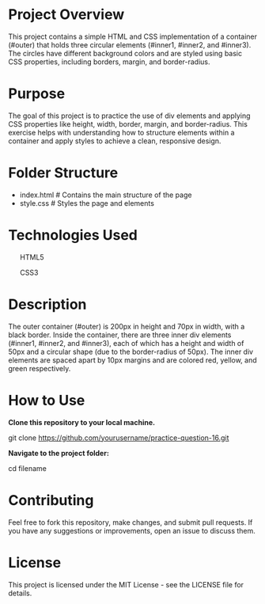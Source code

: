 # Project Overview

This project contains a simple HTML and CSS implementation of a container (#outer) that holds three circular elements (#inner1, #inner2, and #inner3). The circles have different background colors and are styled using basic CSS properties, including borders, margin, and border-radius.

# Purpose 

The goal of this project is to practice the use of div elements and applying CSS properties like height, width, border, margin, and border-radius. This exercise helps with understanding how to structure elements within a container and apply styles to achieve a clean, responsive design.

# Folder Structure

- index.html           # Contains the main structure of the page
- style.css            # Styles the page and elements
  
# Technologies Used

<ul>HTML5</ul>
<ul>CSS3</ul>

# Description

The outer container (#outer) is 200px in height and 70px in width, with a black border.
Inside the container, there are three inner div elements (#inner1, #inner2, and #inner3), each of which has a height and width of 50px and a circular shape (due to the border-radius of 50px).
The inner div elements are spaced apart by 10px margins and are colored red, yellow, and green respectively.

# How to Use

**Clone this repository to your local machine.**

git clone https://github.com/yourusername/practice-question-16.git

**Navigate to the project folder:**

cd filename

# Contributing
Feel free to fork this repository, make changes, and submit pull requests. If you have any suggestions or improvements, open an issue to discuss them.

# License
This project is licensed under the MIT License - see the LICENSE file for details.
